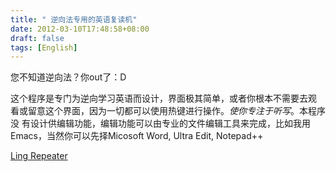 ```yaml
---
title: " 逆向法专用的英语复读机"
date: 2012-03-10T17:48:58+08:00
draft: false
tags: [English]
---
```


您不知道逆向法？你out了：D

这个程序是专门为逆向学习英语而设计，界面极其简单，或者你根本不需要去观
看或留意这个界面，因为一切都可以使用热键进行操作。*使你专注于听写*。本程序没
有设计供编辑功能，编辑功能可以由专业的文件编辑工具来完成，比如我用
Emacs，当然你可以先择Micosoft Word, Ultra Edit,  Notepad++

[Ling Repeater](https://github.com/ZhuBicen/ling-repeater)